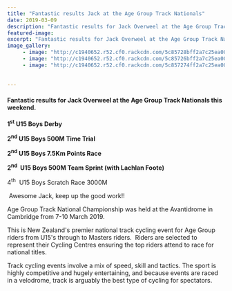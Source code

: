 ```yaml
---
title: "Fantastic results Jack at the Age Group Track Nationals"
date: 2019-03-09
description: "Fantastic results for Jack Overweel at the Age Group Track Nationals this weekend..."
featured-image: 
excerpt: "Fantastic results for Jack Overweel at the Age Group Track Nationals this weekend."
image_gallery:
	 - image: "http://c1940652.r52.cf0.rackcdn.com/5c85728bff2a7c25ea000320/Jack-Overweel-Age-Gp-Track-Nat-9.10-March-2019-1st.jpg"
	 - image: "http://c1940652.r52.cf0.rackcdn.com/5c85726bff2a7c25ea00031c/Jack-Overweel-Age-Gp-Track-Nat-9.10-March-2019-2nd.jpg"
	 - image: "http://c1940652.r52.cf0.rackcdn.com/5c857274ff2a7c25ea00031e/Age-Grp-Track-National-image.jpg"
	
	
---
```


<h4><span>Fantastic results for Jack Overweel at the Age Group Track Nationals this weekend.</span></h4>
<p><strong>1<sup>st</sup> U15 Boys Derby</strong></p>
<p><strong>2<sup>nd</sup> U15 Boys 500M Time Trial</strong></p>
<p><strong>2<sup>nd</sup> U15&nbsp;Boys&nbsp;7.5Km&nbsp;Points&nbsp;Race</strong></p>
<p><strong>2<sup>nd</sup>&nbsp; U15 Boys 500M Team Sprint&nbsp;(with Lachlan Foote)</strong></p>
<p>4<sup>th</sup>&nbsp; U15 Boys Scratch Race 3000M</p>
<p><strong></strong>&nbsp;Awesome Jack, keep up the good work!!</p>
<p>Age Group Track National Championship was held at the&nbsp;Avantidrome in Cambridge from 7-10 March&nbsp;2019.&nbsp;</p>
<p><span>This is New Zealand's premier national track cycling event for Age Group riders from U15's through to Masters riders. &nbsp;Riders are selected to represent their Cycling Centres ensuring the top riders attend to race for national titles.</span></p>
<p><span><span>Track cycling events involve a mix of speed, skill and tactics. The sport is highly competitive and hugely entertaining, and because events are raced in a velodrome, track is arguably the best type of cycling for spectators.</span></span></p>

